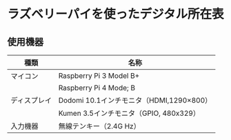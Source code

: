 # ラズベリーパイを使ったデジタル所在表

## 使用機器

| 種類 | 名称 |
| --- | --- |
| マイコン | Raspberry Pi 3 Model B+ |
|          | Raspberry Pi 4 Mode; B |
| ディスプレイ | Dodomi 10.1インチモニタ（HDMI,1290×800）|
|              | Kumen 3.5インチモニタ（GPIO, 480x329）|
| 入力機器 | 無線テンキー（2.4G Hz）|